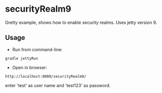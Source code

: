 # securityRealm9

Gretty example, shows how to enable security realms. Uses jetty version 9.

## Usage

- Run from command-line:

```
gradle jettyRun
```

- Open in browser:

```
http://localhost:8080/securityRealm9/
```

enter 'test' as user name and 'test123' as password.
